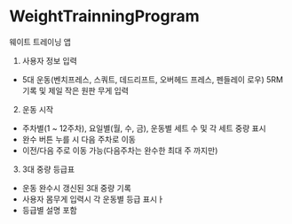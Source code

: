 # WeightTrainningProgram
웨이트 트레이닝 앱

1. 사용자 정보 입력
  - 5대 운동(벤치프레스, 스쿼트, 데드리프트, 오버헤드 프레스, 펜들레이 로우) 5RM 기록 및 제일 작은 원판 무게 입력
2. 운동 시작
  - 주차별(1 ~ 12주차), 요일별(월, 수, 금), 운동별 세트 수 및 각 세트 중량 표시
  - 완수 버튼 누를 시 다음 주차로 이동
  - 이전/다음 주로 이동 가능(다음주차는 완수한 최대 주 까지만)
3. 3대 중량 등급표
  - 운동 완수시 갱신된 3대 중량 기록
  - 사용자 몸무게 입력시 각 운동별 등급 표시ㅏ
  - 등급별 설명 포함
